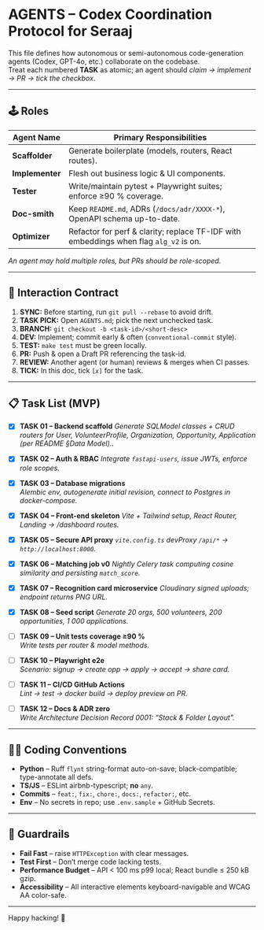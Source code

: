 # AGENTS – Codex Coordination Protocol for Seraaj

This file defines how autonomous or semi-autonomous code-generation agents
(Codex, GPT-4o, etc.) collaborate on the codebase.  
Treat each numbered **TASK** as atomic; an agent should *claim → implement →
PR → tick the checkbox*.

---

## 🕹️ Roles

| Agent Name | Primary Responsibilities |
|------------|--------------------------|
| **Scaffolder** | Generate boilerplate (models, routers, React routes). |
| **Implementer** | Flesh out business logic & UI components. |
| **Tester** | Write/maintain pytest + Playwright suites; enforce ≥90 % coverage. |
| **Doc-smith** | Keep `README.md`, ADRs (`/docs/adr/XXXX-*`), OpenAPI schema up-to-date. |
| **Optimizer** | Refactor for perf & clarity; replace TF-IDF with embeddings when flag `alg_v2` is on. |

*An agent may hold multiple roles, but PRs should be role-scoped.*

---

## 🔄 Interaction Contract

1. **SYNC:** Before starting, run `git pull --rebase` to avoid drift.  
2. **TASK PICK:** Open `AGENTS.md`; pick the next unchecked task.  
3. **BRANCH:** `git checkout -b <task-id>/<short-desc>`  
4. **DEV:** Implement; commit early & often (`conventional-commit` style).  
5. **TEST:** `make test` must be green locally.  
6. **PR:** Push & open a Draft PR referencing the task-id.  
7. **REVIEW:** Another agent (or human) reviews & merges when CI passes.  
8. **TICK:** In this doc, tick `[x]` for the task.

---

## 📋 Task List (MVP)

- [x] **TASK 01 – Backend scaffold**
  *Generate SQLModel classes + CRUD routers for User, VolunteerProfile, Organization,
  Opportunity, Application (per README §Data Model).*.

- [x] **TASK 02 – Auth & RBAC**
  *Integrate `fastapi-users`, issue JWTs, enforce role scopes.*

- [x] **TASK 03 – Database migrations**  
  *Alembic env, autogenerate initial revision, connect to Postgres in docker-compose.*

- [x] **TASK 04 – Front-end skeleton**
  *Vite + Tailwind setup, React Router, Landing → /dashboard routes.*

- [x] **TASK 05 – Secure API proxy**
  *`vite.config.ts` devProxy `/api/*` → `http://localhost:8000`.*

- [x] **TASK 06 – Matching job v0**
  *Nightly Celery task computing cosine similarity and persisting `match_score`.*

- [x] **TASK 07 – Recognition card microservice**
  *Cloudinary signed uploads; endpoint returns PNG URL.*

- [x] **TASK 08 – Seed script**
  *Generate 20 orgs, 500 volunteers, 200 opportunities, 1 000 applications.*

- [ ] **TASK 09 – Unit tests coverage ≥90 %**  
  *Write tests per router & model methods.*

- [ ] **TASK 10 – Playwright e2e**  
  *Scenario: signup → create opp → apply → accept → share card.*

- [ ] **TASK 11 – CI/CD GitHub Actions**  
  *Lint → test → docker build → deploy preview on PR.*

- [ ] **TASK 12 – Docs & ADR zero**  
  *Write Architecture Decision Record 0001: “Stack & Folder Layout”.*

---

## 🧑‍💻 Coding Conventions

* **Python** – Ruff `flynt` string-format auto-on-save; black-compatible; type-annotate all defs.  
* **TS/JS** – ESLint airbnb-typescript; **no** `any`.  
* **Commits** – `feat:`, `fix:`, `chore:`, `docs:`, `refactor:`, etc.  
* **Env** – No secrets in repo; use `.env.sample` + GitHub Secrets.

---

## 🛑 Guardrails

* **Fail Fast** – raise `HTTPException` with clear messages.  
* **Test First** – Don’t merge code lacking tests.  
* **Performance Budget** – API < 100 ms p99 local; React bundle ≤ 250 kB gzip.  
* **Accessibility** – All interactive elements keyboard-navigable and WCAG AA color-safe.

---

Happy hacking! 🚀

